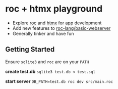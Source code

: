 # roc + htmx playground

- Explore [roc](https://www.roc-lang.org) and [htmx](https://htmx.org) for app development
- Add new features to [roc-lang/basic-webserver](https://github.com/roc-lang/basic-webserver)
- Generally tinker and have fun

## Getting Started

Ensure `sqlite3` and `roc` are on your `PATH`

**create test.db** `sqlite3 test.db < test.sql`

**start server** `DB_PATH=test.db roc dev src/main.roc`

